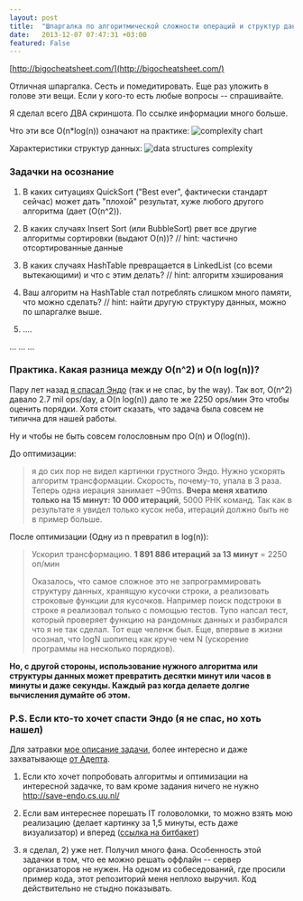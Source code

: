 ```yaml
---
layout: post
title:  "Шпаргалка по алгоритмической сложности операций и структур данных. O-нотация"
date:   2013-12-07 07:47:31 +03:00
featured: False
---
```

[http://bigocheatsheet.com/](http://bigocheatsheet.com/)

Отличная шпаргалка. Сесть и помедитировать. Еще раз уложить в голове эти вещи.
Если у кого-то есть любые вопросы -- спрашивайте.

Я сделал всего ДВА скриншота. По ссылке информации много больше.

Что эти все O(n*log(n)) означают на практике:
![complexity chart](https://dl.dropboxusercontent.com/u/15949847/Blog/big_o_complexity_chart.PNG)

Характеристики структур данных:
![data structures complexity](https://dl.dropboxusercontent.com/u/15949847/Blog/big_o_data_structures_complexity.PNG)

### Задачки на осознание

1) В каких ситуациях QuickSort ("Best ever", фактически стандарт сейчас) может дать "плохой" результат, хуже любого другого алгоритма (дает (O(n^2)). 

2) В каких случаях Insert Sort (или BubbleSort) рвет все другие алгоритмы сортировки (выдают O(n))? // hint: частично отсортированные данные

3) В каких случаях HashTable превращается в LinkedList (со всеми вытекающими) и что с этим делать? // hint: алгоритм хэширования

4) Ваш алгоритм на HashTable стал потреблять слишком много памяти, что можно сделать? // hint: найти другую структуру данных, можно по шпаргалке выше.

5) ....

...
...
...

### Практика. Какая разница между O(n^2) и O(n log(n))?

Пару лет назад [я спасал Эндо](https://bitbucket.org/akava/saveendo/wiki/Save%20Endo) (так и не спас, by the way). 
Так вот, O(n^2) давало 2.7 mil ops/day, а O(n log(n)) дало те же 2250 ops/мин Это чтобы оценить порядки. 
Хотя стоит сказать, что задача была совсем не типична для нашей работы.

Ну и чтобы не быть совсем голословным про O(n) и O(log(n)).

До оптимизации: 
> я до сих пор не видел картинки грустного Эндо. Нужно ускорять алгоритм трансформации. Скорость, почему-то, упала в 3 раза. Теперь одна иерация занимает ~90ms. **Вчера меня хватило только на 15 минут: 10 000 итераций**, 5000 РНК команд. Так как в результате я увидел только кусок неба, итераций должно быть не в пример больше.

После оптимизации (Одну из n превратил в log(n)): 
> Ускорил трансформацию. **1 891 886 итераций за 13 минут** = 2250 оп/мин
> 
> Оказалось, что самое сложное это не запрограммировать структуру данных, хранящую кусочки строки, а реализовать строковые функции для кусочков. Например поиск подстроки в строке я реализовал только с помощью тестов. Тупо напсал тест, который проверяет функцию на рандомных данных и разбирался что я не так сделал. Тот еще челенж был.
Еще, впервые в жизни осознал, что logN шопипец как круче чем N (ускорение программы на несколько порядков).


**Но, с другой стороны, использование нужного алгоритма или структуры данных может превратить 
десятки минут или часов в минуты и даже секунды. Каждый раз когда делаете долгие вычисления думайте об этом.**

### P.S. Если кто-то хочет спасти Эндо (я не спас, но хоть нашел)
Для затравки [мое описание задачи](https://bitbucket.org/akava/saveendo/wiki/Save%20Endo), более интересно и даже захватывающе [от Адепта](http://users.livejournal.com/_adept_/67233.html).

1) Если кто хочет попробовать алгоритмы и оптимизации на интересной задачке, то вам кроме задания ничего не нужно http://save-endo.cs.uu.nl/

2) Если вам интереснее порешать IT головоломки, то можно взять мою реализацию (делает картинку за 1,5 минуты, есть даже визуализатор) и вперед ([ссылка на битбакет](https://bitbucket.org/akava/saveendo/wiki/Save%20Endo))


1) я сделал, 2) уже нет.
Получил много фана. Особенность этой задачки в том, что ее можно решать оффлайн -- сервер организаторов не нужен.
На одном из собеседований, где просили пример кода, этот репозиторий меня неплохо выручил. Код действительно не стыдно показывать.
